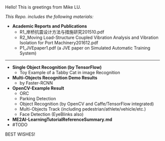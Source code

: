 Hello! This is greetings from Mike LU.

*This Repo. includes the following materials:*

- **Academic Reports and Publications**
  - R1_岸桥抗震设计方法与措施研究201510.pdf
  - R2_Moving Load-Structure Coupled Vibration Analysis and Vibration Isolation for Port Machinery201612.pdf
  - P1_JVEpaper1.pdf (a JVE paper on Simulated Automatic Training System)
---
- **Single Object Recognition (by TensorFlow)**
  - Toy Example of a Tabby Cat in image Recognition
- **Multi-Objects Recognition Demo Results**
  - by Faster-RCNN 
- **OpenCV-Example Result**
  - ORC
  - Parking Detection
  - Object Recognition (by OpenCV and Caffe/TensorFlow integrated)
  - Multi-Objects Track (including pedestrian/athlete/vehicle/etc.)
  - Face Detection (EyeBlinks also)
- **ME2AI-LearningTutorialReferenceSummary.md**
- #TODO  



BEST WISHES!
